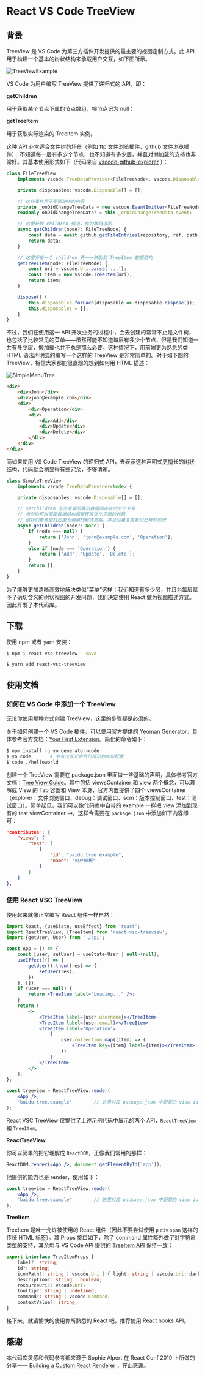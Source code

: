 # React VS Code TreeView

## 背景

TreeView 是 VS Code 为第三方插件开发提供的最主要的视图定制方式。此 API 用于构建一个基本的树状结构来承载用户交互，如下图所示。

![TreeViewExample](/assets/TreeViewExample.png)

VS Code 为用户编写 TreeView 提供了递归式的 API，即：

**getChildren**

用于获取某个节点下属的节点数组，根节点记为 null；

**getTreeItem**

用于获取实际渲染的 TreeItem 实例。

这种 API 非常适合文件树的场景（例如 ftp 文件浏览插件、github 文件浏览插件）：不知道每一层有多少个节点，也不知道有多少层，并且对懒加载的支持也非常好。其基本使用形式如下（代码来自 [vscode-github-explorer](https://github.com/LeuisKen/vscode-github-explorer/blob/master/src/view/fileTreeDataProvider.ts#L12) ）：

```ts
class FileTreeView
    implements vscode.TreeDataProvider<FileTreeNode>, vscode.Disposable {

    private disposables: vscode.Disposable[] = [];

    // 这些事件用于更新树中的内容
    private _onDidChangeTreeData = new vscode.EventEmitter<FileTreeNode>();
    readonly onDidChangeTreeData? = this._onDidChangeTreeData.event;

    // 这里获取 children 信息，作为数组返回
    async getChildren(node?: FileTreeNode) {
        const data = await github.getFileEntries(repository, ref, path);
        return data;
    }

    // 这里将每一个 children 再一一映射到 TreeItem 数据结构
    getTreeItem(node: FileTreeNode) {
        const uri = vscode.Uri.parse('...');
        const item = new vscode.TreeItem(uri);
        return item;
    }

    dispose() {
        this.disposables.forEach(disposable => disposable.dispose());
        this.disposables = [];
    }
}
```

不过，我们在使用这一 API 开发业务的过程中，会去创建的常常不止是文件树，也包括了比较常见的菜单——虽然可能不知道每层有多少个节点，但是我们知道一共有多少层，懒加载也并不总是那么必要。这种情况下，用前端更为熟悉的类 HTML 语法声明式的编写一个这样的 TreeView 是非常简单的。对于如下图的 TreeView，相信大家都能很直观的想到如何用 HTML 描述：

![SimpleMenuTree](/assets/SimpleMenuTree.png)

```html
<div>
    <div>John</div>
    <div>john@example.com</div>
    <div>
        <div>Operation</div>
        <div>
            <div>Add</div>
            <div>Update</div>
            <div>Delete</div>
        </div>
    </div>
</div>
```

而如果使用 VS Code TreeView 的递归式 API，去表示这种声明式更擅长的树状结构，代码就会稍显得有些冗余，不够清晰。

```ts
class SimpleTreeView
    implements vscode.TreeDataProvider<Node> {

    private disposables: vscode.Disposable[] = [];

    // getChildren 无法直观的展示数据间存在的父子关系
    // 当然你可以借助数据结构和循环来优化下面的代码
    // 但我们更希望找到更为通用的解决方案，并且尽量复用我们已有的知识
    async getChildren(node?: Node) {
        if (node === null) {
            return ['John', 'john@example.com', 'Operation'];
        }
        else if (node === 'Operation') {
            return ['Add', 'Update', 'Delete'];
        }
        return [];
    }
}
```

为了能够更加清晰高效地解决类似“菜单”这样：我们知道有多少层，并且为每层赋予了确切含义的树状视图的开发问题，我们决定使用 React 做为视图描述方式。因此开发了本代码库。

## 下载

使用 npm 或者 yarn 安装：

```sh
$ npm i react-vsc-treeview --save
```

```sh
$ yarn add react-vsc-treeview
```

## 使用文档

### 如何在 VS Code 中添加一个 TreeView

无论你使用那种方式创建 TreeView，这里的步骤都是必须的。

关于如何创建一个 VS Code 插件，可以使用官方提供的 Yeoman Generator，具体参考官方文档：[Your First Extension](https://code.visualstudio.com/api/get-started/your-first-extension)。简化的命令如下：

```sh
$ npm install -g yo generator-code
$ yo code       # 会有交互式命令行提示你如何配置
$ code ./helloworld
```

创建一个 TreeView 需要在 package.json 里面做一些基础的声明，具体参考官方文档：[Tree View Guide](https://code.visualstudio.com/api/extension-guides/tree-view)。其中包括 viewsContainer 和 view 两个概念，可以理解成 View 的 Tab 容器和 View 本身，官方内置提供了四个 viewsContainer （explorer：文件浏览窗口、debug：调试窗口、scm：版本控制窗口、test：测试窗口）。简单起见，我们可以像代码库中自带的 example 一样把 view 添加到现有的 test viewContainer 中，这样今需要在 `package.json` 中添加如下内容即可：

```json
"contributes": {
    "views": {
        "test": [
            {
                "id": "baidu.tree.example",
                "name": "用户面板"
            }
        ]
    }
},
```

### 使用 React VSC TreeView

使用起来就像正常编写 React 组件一样自然：

```jsx
import React, {useState, useEffect} from 'react';
import ReactTreeView, {TreeItem} from 'react-vsc-treeview';
import {getUser, User} from './api';

const App = () => {
    const [user, setUser] = useState<User | null>(null);
    useEffect(() => {
        getUser().then((res) => {
            setUser(res);
        })
    }, []);
    if (user === null) {
        return <TreeItem label="Loading..." />;
    }
    return (
        <>
            <TreeItem label={user.username}></TreeItem>
            <TreeItem label={user.email}></TreeItem>
            <TreeItem label="Operation">
                {
                    user.collection.map((item) => (
                        <TreeItem key={item} label={item}></TreeItem>
                    ))
                }
            </TreeItem>
        </>
    );
};

const treeview = ReactTreeView.render(
    <App />,
    'baidu.tree.example'        // 这里对应 package.json 中配置的 view id 字段
);
```

React VSC TreeView 仅提供了上述示例代码中展示的两个 API，`ReactTreeView` 和 `TreeItem`。

**ReactTreeView**

你可以简单的把它理解成 `ReactDOM`，正像我们常用的那样：

```jsx
ReactDOM.render(<App />, document.getElementById('app'));
```

他提供的能力也是 render，使用如下：

```jsx
const treeview = ReactTreeView.render(
    <App />,
    'baidu.tree.example'        // 这里对应 package.json 中配置的 view id 字段
);
```

**TreeItem**

TreeItem 是唯一允许被使用的 React 组件（因此不要尝试使用 `p` `div` `span` 这样的传统 HTML 标签）。其 Props 接口如下，除了 command 属性额外做了对字符串类型的支持，其余均与 VS Code API 提供的 [TreeItem API](https://code.visualstudio.com/api/references/vscode-api#TreeItem) 保持一致：

```ts
export interface TreeItemProps {
    label?: string;
    id?: string;
    iconPath?: string | vscode.Uri | { light: string | vscode.Uri; dark: string | vscode.Uri } | vscode.ThemeIcon;
    description?: string | boolean;
    resourceUri?: vscode.Uri;
    tooltip?: string | undefined;
    command?: string | vscode.Command;
    contextValue?: string;
}
```

接下来，就请愉快的使用你所熟悉的 React 吧，推荐使用 React hooks API。

## 感谢

本代码库灵感和代码参考都来源于 Sophie Alpert 在 React Conf 2019 上所做的分享—— [Building a Custom React Renderer](https://youtu.be/CGpMlWVcHok) ，在此感谢。
